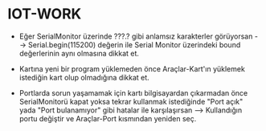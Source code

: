# IOT-WORK

* Eğer SerialMonitor üzerinde ???.? gibi anlamsız karakterler görüyorsan --> Serial.begin(115200) değerin ile Serial Monitor üzerindeki bound değerlerinin aynı olmasına dikkat et.

* Kartına yeni bir program yüklemeden önce Araçlar-Kart'ın yüklemek istediğin kart olup olmadığına dikkat et.

* Portlarda sorun yaşamamak için kartı bilgisayardan çıkarmadan önce SerialMonitorü kapat yoksa tekrar kullanmak istediğinde "Port açık" yada "Port bulanamıyor" gibi hatalar ile karşılaşırsan --> Kullandığın portu değiştir ve Araçlar-Port kısmından yeniden seç.
